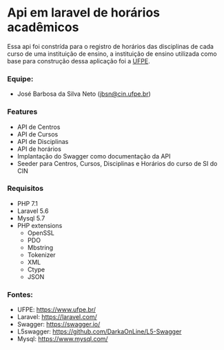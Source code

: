 # Api em laravel de horários acadêmicos
Essa api foi constrída para o registro de horários das disciplinas de cada curso de uma instituição de ensino, a instituição de ensino utilizada como base para construção dessa aplicação foi a [UFPE](http://www.ufpe.br/).

### Equipe:
- José Barbosa da Silva Neto ([jbsn@cin.ufpe.br](mailto:jbsn@cin.ufpe.br))

### Features
- API de Centros
- API de Cursos
- API de Disciplinas
- API de horários
- Implantação do Swagger como documentação da API
- Seeder para Centros, Cursos, Disciplinas e Horários do curso de SI do CIN

### Requisitos
- PHP 7.1
- Laravel 5.6
- Mysql 5.7
- PHP extensions
    - OpenSSL
    - PDO
    - Mbstring
    - Tokenizer
    - XML
    - Ctype
    - JSON

### Fontes:
- UFPE: https://www.ufpe.br/
- Laravel: https://laravel.com/
- Swagger: https://swagger.io/
- L5swagger: https://github.com/DarkaOnLine/L5-Swagger
- Mysql: https://www.mysql.com/